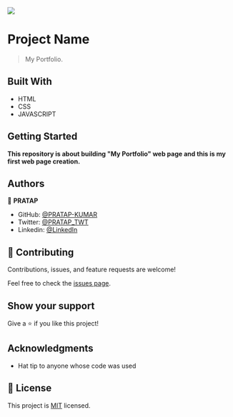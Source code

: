 ![](https://img.shields.io/badge/Microverse-blueviolet)

# Project Name

> My Portfolio.


## Built With

- HTML
- CSS
- JAVASCRIPT

## Getting Started

**This repository is about building "My Portfolio" web page and this is my first web page creation.**

## Authors

👤 **PRATAP**

- GitHub: [@PRATAP-KUMAR](https://github.com/PRATAP-KUMAR)
- Twitter: [@PRATAP_TWT](https://twitter.com/PRATAP_TWT)
- Linkedin: [@LinkedIn](https://www.linkedin.com/in/pratap-kumar-panabaka-755489236/)

## 🤝 Contributing

Contributions, issues, and feature requests are welcome!

Feel free to check the [issues page](https://github.com/PRATAP-KUMAR/my-portfolio-from-scratch/issues).

## Show your support

Give a ⭐️ if you like this project!

## Acknowledgments

- Hat tip to anyone whose code was used

## 📝 License

This project is [MIT](./MIT.md) licensed.
